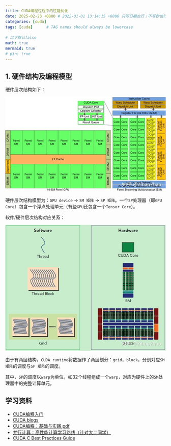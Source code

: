 ```yaml
---
title: CUDA编程过程中的性能优化
date: 2025-02-23 +0800 # 2022-01-01 13:14:15 +0800 只写日期也行；不写秒也行；这样也行 2022-03-09T00:55:42+08:00
categories: [cuda]
tags: [cuda]      # TAG names should always be lowercase

# 以下默认false
math: true
mermaid: true
# pin: true
---
```


## 1. 硬件结构及编程模型 ##

硬件层次结构如下：

![nvidia-hardware-hierarchy](/assets/images/cuda/20250223/Fermi架构的GPU结构图.jpg)

硬件层次结构模型为：`GPU device` -> `SM 矩阵` -> `SP 矩阵`。一个`SP`处理器（即`GPU Core`）包含一个浮点处理单元（有些`GPU`还包含一个`Tensor Core`）。

软件/硬件层次结构对应关系：

![software-hardware-hierarchy](/assets/images/cuda/20250223/CUDA软硬件层级对比.jpg)

由于有两层结构，`CUDA runtime`将数据作了两层划分：`grid`，`block`，分别对应`SM 矩阵`的调度与`SP 矩阵`的调度。

其中，`SP`的调度以`warp`为单位，如32个线程组成一个`warp`，对应为硬件上的`SM`处理器中的完整计算单元。

## 学习资料 ##

- [CUDA编程入门](https://www.zhihu.com/column/c_1188568938097819648)
- [CUDA blogs](https://ashburnlee.github.io/categories/CUDA/)
- [CUDA编程：基础与实践 pdf](/assets/pdf/cuda/CUDA编程：基础与实践.pdf)
- [并行计算：高性能计算学习路线（针对大二同学）](https://www.cnblogs.com/orion-orion/p/15376727.html)
- [CUDA C Best Practices Guide](/assets/pdf/cuda/CUDA_C_Best_Practices_Guide.pdf)